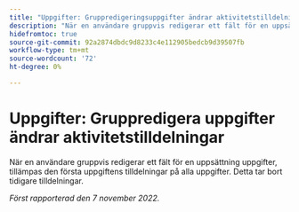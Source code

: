 ```yaml
---
title: "Uppgifter: Gruppredigeringsuppgifter ändrar aktivitetstilldelningar"
description: "När en användare gruppvis redigerar ett fält för en uppsättning uppgifter, tillämpas den första uppgiftens tilldelningar på alla uppgifter. Detta tar bort tidigare tilldelningar."
hidefromtoc: true
source-git-commit: 92a2874dbdc9d8233c4e112905bedcb9d39507fb
workflow-type: tm+mt
source-wordcount: '72'
ht-degree: 0%

---
```



# Uppgifter: Gruppredigera uppgifter ändrar aktivitetstilldelningar

När en användare gruppvis redigerar ett fält för en uppsättning uppgifter, tillämpas den första uppgiftens tilldelningar på alla uppgifter. Detta tar bort tidigare tilldelningar.

_Först rapporterad den 7 november 2022._

